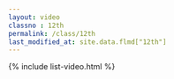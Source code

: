 ```yaml
---
layout: video
classno : 12th
permalink: /class/12th
last_modified_at: site.data.flmd["12th"]
---
```


{% include list-video.html %}
